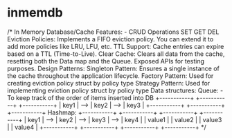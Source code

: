 # inmemdb
/*
In Memory Database/Cache
Features:
	- CRUD Operations 
		SET
		GET
		DEL
	Eviction Policies: Implements a FIFO eviction policy. You can extend it to add more policies like LRU, LFU, etc.
	TTL Support: Cache entries can expire based on a TTL (Time-to-Live).
	Clear Cache: Clears all data from the cache, resetting both the Data map and the Queue.
	Exposed APIs for testing purposes.
Design Patterns:
	Singleton Pattern: Ensures a single instance of the cache throughout the application lifecycle.
	Factory Pattern: Used for creating eviction policy struct by policy type
	Strategy Pattern: Used for implementing eviction policy struct by policy type
Data structures:
	Queue:
		- To keep track of the order of items inserted into DB
		+-----------+     +-----------+     +-----------+
		|    key1   | --> |    key2   | --> |    key3   |
		+-----------+     +-----------+     +-----------+
	Hashmap:
		+-----------+     +-----------+     +-----------+     +-----------+
		|   key1    | --> |   key2    | --> |   key3    | --> |   key4    |
		|   value1  |     |   value2  |     |   value3  |     |   value4  |
		+-----------+     +-----------+     +-----------+     +-----------+
*/